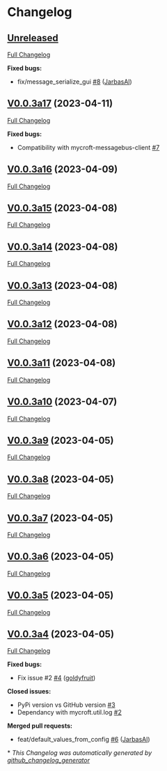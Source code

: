 # Changelog

## [Unreleased](https://github.com/OpenVoiceOS/ovos-bus-client/tree/HEAD)

[Full Changelog](https://github.com/OpenVoiceOS/ovos-bus-client/compare/V0.0.3a17...HEAD)

**Fixed bugs:**

- fix/message\_serialize\_gui [\#8](https://github.com/OpenVoiceOS/ovos-bus-client/pull/8) ([JarbasAl](https://github.com/JarbasAl))

## [V0.0.3a17](https://github.com/OpenVoiceOS/ovos-bus-client/tree/V0.0.3a17) (2023-04-11)

[Full Changelog](https://github.com/OpenVoiceOS/ovos-bus-client/compare/V0.0.3a16...V0.0.3a17)

**Fixed bugs:**

- Compatibility with mycroft-messagebus-client [\#7](https://github.com/OpenVoiceOS/ovos-bus-client/issues/7)

## [V0.0.3a16](https://github.com/OpenVoiceOS/ovos-bus-client/tree/V0.0.3a16) (2023-04-09)

[Full Changelog](https://github.com/OpenVoiceOS/ovos-bus-client/compare/V0.0.3a15...V0.0.3a16)

## [V0.0.3a15](https://github.com/OpenVoiceOS/ovos-bus-client/tree/V0.0.3a15) (2023-04-08)

[Full Changelog](https://github.com/OpenVoiceOS/ovos-bus-client/compare/V0.0.3a14...V0.0.3a15)

## [V0.0.3a14](https://github.com/OpenVoiceOS/ovos-bus-client/tree/V0.0.3a14) (2023-04-08)

[Full Changelog](https://github.com/OpenVoiceOS/ovos-bus-client/compare/V0.0.3a13...V0.0.3a14)

## [V0.0.3a13](https://github.com/OpenVoiceOS/ovos-bus-client/tree/V0.0.3a13) (2023-04-08)

[Full Changelog](https://github.com/OpenVoiceOS/ovos-bus-client/compare/V0.0.3a12...V0.0.3a13)

## [V0.0.3a12](https://github.com/OpenVoiceOS/ovos-bus-client/tree/V0.0.3a12) (2023-04-08)

[Full Changelog](https://github.com/OpenVoiceOS/ovos-bus-client/compare/V0.0.3a11...V0.0.3a12)

## [V0.0.3a11](https://github.com/OpenVoiceOS/ovos-bus-client/tree/V0.0.3a11) (2023-04-08)

[Full Changelog](https://github.com/OpenVoiceOS/ovos-bus-client/compare/V0.0.3a10...V0.0.3a11)

## [V0.0.3a10](https://github.com/OpenVoiceOS/ovos-bus-client/tree/V0.0.3a10) (2023-04-07)

[Full Changelog](https://github.com/OpenVoiceOS/ovos-bus-client/compare/V0.0.3a9...V0.0.3a10)

## [V0.0.3a9](https://github.com/OpenVoiceOS/ovos-bus-client/tree/V0.0.3a9) (2023-04-05)

[Full Changelog](https://github.com/OpenVoiceOS/ovos-bus-client/compare/V0.0.3a8...V0.0.3a9)

## [V0.0.3a8](https://github.com/OpenVoiceOS/ovos-bus-client/tree/V0.0.3a8) (2023-04-05)

[Full Changelog](https://github.com/OpenVoiceOS/ovos-bus-client/compare/V0.0.3a7...V0.0.3a8)

## [V0.0.3a7](https://github.com/OpenVoiceOS/ovos-bus-client/tree/V0.0.3a7) (2023-04-05)

[Full Changelog](https://github.com/OpenVoiceOS/ovos-bus-client/compare/V0.0.3a6...V0.0.3a7)

## [V0.0.3a6](https://github.com/OpenVoiceOS/ovos-bus-client/tree/V0.0.3a6) (2023-04-05)

[Full Changelog](https://github.com/OpenVoiceOS/ovos-bus-client/compare/V0.0.3a5...V0.0.3a6)

## [V0.0.3a5](https://github.com/OpenVoiceOS/ovos-bus-client/tree/V0.0.3a5) (2023-04-05)

[Full Changelog](https://github.com/OpenVoiceOS/ovos-bus-client/compare/V0.0.3a4...V0.0.3a5)

## [V0.0.3a4](https://github.com/OpenVoiceOS/ovos-bus-client/tree/V0.0.3a4) (2023-04-05)

[Full Changelog](https://github.com/OpenVoiceOS/ovos-bus-client/compare/240929a2eb70a305f6622070e6c953ec32986565...V0.0.3a4)

**Fixed bugs:**

- Fix issue \#2 [\#4](https://github.com/OpenVoiceOS/ovos-bus-client/pull/4) ([goldyfruit](https://github.com/goldyfruit))

**Closed issues:**

- PyPi version vs GitHub version [\#3](https://github.com/OpenVoiceOS/ovos-bus-client/issues/3)
- Dependancy with mycroft.util.log  [\#2](https://github.com/OpenVoiceOS/ovos-bus-client/issues/2)

**Merged pull requests:**

- feat/default\_values\_from\_config [\#6](https://github.com/OpenVoiceOS/ovos-bus-client/pull/6) ([JarbasAl](https://github.com/JarbasAl))



\* *This Changelog was automatically generated by [github_changelog_generator](https://github.com/github-changelog-generator/github-changelog-generator)*
